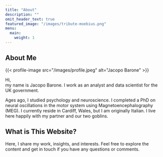 ```yaml
---
title: "About"
description: ""
omit_header_text: true
featured_image: "/images/tribute-moebius.png"
menu:
  main:
    weight: 1
---
```


## About Me

{{< profile-image src="/images/profile.jpeg" alt="Jacopo Barone" >}}

Hi,  
my name is Jacopo Barone. I work as an analyst and data scientist for the UK government.

Ages ago, I studied psychology and neuroscience. I completed a PhD on neural oscillations in the motor system using Magnetoencephalography (MEG). I currently reside in Cardiff, Wales, but I am originally Italian. I live here happily with my partner and our two goblins.

## What is This Website?

Here, I share my work, insights, and interests. Feel free to explore the content and get in touch if you have any questions or comments.
